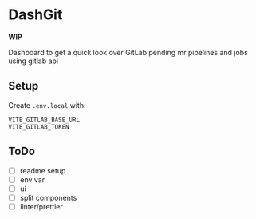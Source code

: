 # DashGit

**WIP**

Dashboard to get a quick look over GitLab pending mr pipelines and jobs using gitlab api

## Setup

Create `.env.local` with:
```
VITE_GITLAB_BASE_URL
VITE_GITLAB_TOKEN
```

## ToDo

- [ ] readme setup
- [ ] env var
- [ ] ui
- [ ] split components
- [ ] linter/prettier
